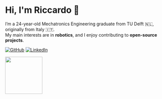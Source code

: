 # Hi, I'm Riccardo 👋

I’m a 24-year-old Mechatronics Engineering graduate from TU Delft 🇳🇱, originally from Italy 🇮🇹.  
My main interests are in **robotics**, and I enjoy contributing to **open-source projects**.

[![GitHub](https://img.shields.io/badge/GitHub-100000?style=for-the-badge&logo=github&logoColor=white)](https://github.com/ricdigi)
[![LinkedIn](https://img.shields.io/badge/LinkedIn-0077B5?style=for-the-badge&logo=linkedin&logoColor=white)](https://www.linkedin.com/in/riccardodigirolamo01/)

<a href="https://github.com/ricdigi">
  <img height="120" src="https://github-readme-stats.vercel.app/api?username=ricdigi&show_icons=true&count_private=false&include_all_commits=true&exclude_forks=true&theme=default" />
</a>

